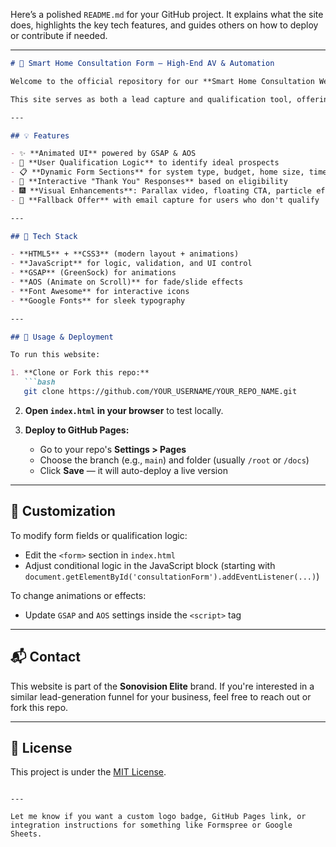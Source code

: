 Here’s a polished `README.md` for your GitHub project. It explains what the site does, highlights the key tech features, and guides others on how to deploy or contribute if needed.

---

```markdown
# 🏡 Smart Home Consultation Form – High-End AV & Automation

Welcome to the official repository for our **Smart Home Consultation Website**, designed to attract high-budget clients looking for premium home technology installations — including **custom theaters, home automation, whole-house audio, and integrated lighting/security**.

This site serves as both a lead capture and qualification tool, offering a dynamic, animated user experience with smooth scroll effects, form validation, and custom thank-you messages based on user criteria.

---

## 💡 Features

- ✨ **Animated UI** powered by GSAP & AOS
- 🎯 **User Qualification Logic** to identify ideal prospects
- 📋 **Dynamic Form Sections** for system type, budget, home size, timeline, and personal info
- 🔄 **Interactive "Thank You" Responses** based on eligibility
- 🎆 **Visual Enhancements**: Parallax video, floating CTA, particle effects, hover animations
- 📧 **Fallback Offer** with email capture for users who don't qualify

---

## 🔧 Tech Stack

- **HTML5** + **CSS3** (modern layout + animations)
- **JavaScript** for logic, validation, and UI control
- **GSAP** (GreenSock) for animations
- **AOS (Animate on Scroll)** for fade/slide effects
- **Font Awesome** for interactive icons
- **Google Fonts** for sleek typography

---

## 🚀 Usage & Deployment

To run this website:

1. **Clone or Fork this repo:**
   ```bash
   git clone https://github.com/YOUR_USERNAME/YOUR_REPO_NAME.git
   ```

2. **Open `index.html` in your browser** to test locally.

3. **Deploy to GitHub Pages:**
   - Go to your repo's **Settings > Pages**
   - Choose the branch (e.g., `main`) and folder (usually `/root` or `/docs`)
   - Click **Save** — it will auto-deploy a live version

---

## 📝 Customization

To modify form fields or qualification logic:
- Edit the `<form>` section in `index.html`
- Adjust conditional logic in the JavaScript block (starting with `document.getElementById('consultationForm').addEventListener(...)`)

To change animations or effects:
- Update `GSAP` and `AOS` settings inside the `<script>` tag

---

## 📬 Contact

This website is part of the **Sonovision Elite** brand. If you're interested in a similar lead-generation funnel for your business, feel free to reach out or fork this repo.

---

## 📄 License

This project is under the [MIT License](LICENSE).
```

---

Let me know if you want a custom logo badge, GitHub Pages link, or integration instructions for something like Formspree or Google Sheets.
